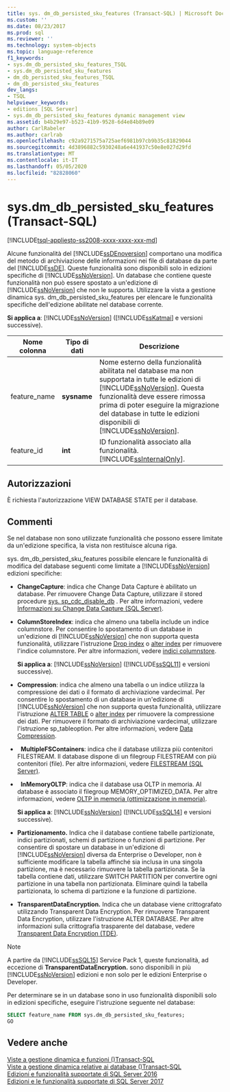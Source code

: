 ```yaml
---
title: sys. dm_db_persisted_sku_features (Transact-SQL) | Microsoft Docs
ms.custom: ''
ms.date: 08/23/2017
ms.prod: sql
ms.reviewer: ''
ms.technology: system-objects
ms.topic: language-reference
f1_keywords:
- sys.dm_db_persisted_sku_features_TSQL
- sys.dm_db_persisted_sku_features
- dm_db_persisted_sku_features_TSQL
- dm_db_persisted_sku_features
dev_langs:
- TSQL
helpviewer_keywords:
- editions [SQL Server]
- sys.dm_db_persisted_sku_features dynamic management view
ms.assetid: b4b29e97-b523-41b9-9528-6d4e84b89e09
author: CarlRabeler
ms.author: carlrab
ms.openlocfilehash: c92a9271575a725aef6981b97cb9b35c81829044
ms.sourcegitcommit: 4d3896882c5930248a6e441937c50e8e027d29fd
ms.translationtype: MT
ms.contentlocale: it-IT
ms.lasthandoff: 05/05/2020
ms.locfileid: "82828060"
---
```

# <a name="sysdm_db_persisted_sku_features-transact-sql"></a>sys.dm_db_persisted_sku_features (Transact-SQL)
[!INCLUDE[tsql-appliesto-ss2008-xxxx-xxxx-xxx-md](../../includes/tsql-appliesto-ss2008-xxxx-xxxx-xxx-md.md)]

  Alcune funzionalità del [!INCLUDE[ssDEnoversion](../../includes/ssdenoversion-md.md)] comportano una modifica del metodo di archiviazione delle informazioni nei file di database da parte del [!INCLUDE[ssDE](../../includes/ssde-md.md)]. Queste funzionalità sono disponibili solo in edizioni specifiche di [!INCLUDE[ssNoVersion](../../includes/ssnoversion-md.md)]. Un database che contiene queste funzionalità non può essere spostato a un'edizione di [!INCLUDE[ssNoVersion](../../includes/ssnoversion-md.md)] che non le supporta. Utilizzare la vista a gestione dinamica sys. dm_db_persisted_sku_features per elencare le funzionalità specifiche dell'edizione abilitate nel database corrente.
  
**Si applica a**: [!INCLUDE[ssNoVersion](../../includes/ssnoversion-md.md)] ([!INCLUDE[ssKatmai](../../includes/sskatmai-md.md)] e versioni successive).
  
|Nome colonna|Tipo di dati|Descrizione|  
|-----------------|---------------|-----------------|  
|feature_name|**sysname**|Nome esterno della funzionalità abilitata nel database ma non supportata in tutte le edizioni di [!INCLUDE[ssNoVersion](../../includes/ssnoversion-md.md)]. Questa funzionalità deve essere rimossa prima di poter eseguire la migrazione del database in tutte le edizioni disponibili di [!INCLUDE[ssNoVersion](../../includes/ssnoversion-md.md)].|  
|feature_id|**int**|ID funzionalità associato alla funzionalità. [!INCLUDE[ssInternalOnly](../../includes/ssinternalonly-md.md)].|  
  
## <a name="permissions"></a>Autorizzazioni  
 È richiesta l'autorizzazione VIEW DATABASE STATE per il database.  
  
## <a name="remarks"></a>Commenti  
 Se nel database non sono utilizzate funzionalità che possono essere limitate da un'edizione specifica, la vista non restituisce alcuna riga.  
  
 sys. dm_db_persisted_sku_features possibile elencare le funzionalità di modifica del database seguenti come limitate a [!INCLUDE[ssNoVersion](../../includes/ssnoversion-md.md)] edizioni specifiche:  
  
-   **ChangeCapture**: indica che Change Data Capture è abilitato un database. Per rimuovere Change Data Capture, utilizzare il stored procedure [sys. sp_cdc_disable_db](../../relational-databases/system-stored-procedures/sys-sp-cdc-disable-db-transact-sql.md) . Per altre informazioni, vedere [Informazioni su Change Data Capture &#40;SQL Server&#41;](../../relational-databases/track-changes/about-change-data-capture-sql-server.md).  
  
-   **ColumnStoreIndex**: indica che almeno una tabella include un indice columnstore. Per consentire lo spostamento di un database in un'edizione di [!INCLUDE[ssNoVersion](../../includes/ssnoversion-md.md)] che non supporta questa funzionalità, utilizzare l'istruzione [Drop index](../../t-sql/statements/drop-index-transact-sql.md) o [alter index](../../t-sql/statements/alter-index-transact-sql.md) per rimuovere l'indice columnstore. Per altre informazioni, vedere [indici columnstore](../../relational-databases/indexes/columnstore-indexes-overview.md).  
  
    **Si applica a**: [!INCLUDE[ssNoVersion](../../includes/ssnoversion-md.md)] ([!INCLUDE[ssSQL11](../../includes/sssql11-md.md)] e versioni successive).  
  
-   **Compression**: indica che almeno una tabella o un indice utilizza la compressione dei dati o il formato di archiviazione vardecimal. Per consentire lo spostamento di un database in un'edizione di [!INCLUDE[ssNoVersion](../../includes/ssnoversion-md.md)] che non supporta questa funzionalità, utilizzare l'istruzione [ALTER TABLE](../../t-sql/statements/alter-table-transact-sql.md) o [alter index](../../t-sql/statements/alter-index-transact-sql.md) per rimuovere la compressione dei dati. Per rimuovere il formato di archiviazione vardecimal, utilizzare l'istruzione sp_tableoption. Per altre informazioni, vedere [Data Compression](../../relational-databases/data-compression/data-compression.md).  
  
-   **MultipleFSContainers**: indica che il database utilizza più contenitori FILESTREAM. Il database dispone di un filegroup FILESTREAM con più contenitori (file). Per altre informazioni, vedere [FILESTREAM &#40;SQL Server&#41;](../../relational-databases/blob/filestream-sql-server.md).  
  
-   **InMemoryOLTP**: indica che il database usa OLTP in memoria. Al database è associato il filegroup MEMORY_OPTIMIZED_DATA. Per altre informazioni, vedere [OLTP in memoria &#40;ottimizzazione in memoria&#41;](../../relational-databases/in-memory-oltp/in-memory-oltp-in-memory-optimization.md).  
  
  **Si applica a**: [!INCLUDE[ssNoVersion](../../includes/ssnoversion-md.md)] ([!INCLUDE[ssSQL14](../../includes/sssql14-md.md)] e versioni successive). 
  
-   **Partizionamento.** Indica che il database contiene tabelle partizionate, indici partizionati, schemi di partizione o funzioni di partizione. Per consentire di spostare un database in un'edizione di [!INCLUDE[ssNoVersion](../../includes/ssnoversion-md.md)] diversa da Enterprise o Developer, non è sufficiente modificare la tabella affinché sia inclusa in una singola partizione, ma è necessario rimuovere la tabella partizionata. Se la tabella contiene dati, utilizzare SWITCH PARTITION per convertire ogni partizione in una tabella non partizionata. Eliminare quindi la tabella partizionata, lo schema di partizione e la funzione di partizione.  
  
-   **TransparentDataEncryption.** Indica che un database viene crittografato utilizzando Transparent Data Encryption. Per rimuovere Transparent Data Encryption, utilizzare l'istruzione ALTER DATABASE. Per altre informazioni sulla crittografia trasparente del database, vedere [Transparent Data Encryption &#40;TDE&#41;](../../relational-databases/security/encryption/transparent-data-encryption.md).  

> [!NOTE]
> A partire da [!INCLUDE[ssSQL15](../../includes/sssql15-md.md)] Service Pack 1, queste funzionalità, ad eccezione di **TransparentDataEncryption.** sono disponibili in più [!INCLUDE[ssNoVersion](../../includes/ssnoversion-md.md)] edizioni e non solo per le edizioni Enterprise o Developer.

 Per determinare se in un database sono in uso funzionalità disponibili solo in edizioni specifiche, eseguire l'istruzione seguente nel database:  
  
```sql  
SELECT feature_name FROM sys.dm_db_persisted_sku_features;  
GO  
```  
  
## <a name="see-also"></a>Vedere anche  
 [Viste a gestione dinamica e funzioni &#40;&#41;Transact-SQL](~/relational-databases/system-dynamic-management-views/system-dynamic-management-views.md)   
 [Viste a gestione dinamica relative ai database &#40;&#41;Transact-SQL](../../relational-databases/system-dynamic-management-views/database-related-dynamic-management-views-transact-sql.md)   
 [Edizioni e funzionalità supportate di SQL Server 2016](../../sql-server/editions-and-components-of-sql-server-2016.md)   
 [Edizioni e le funzionalità supportate di SQL Server 2017](../../sql-server/editions-and-components-of-sql-server-2017.md)  
  
